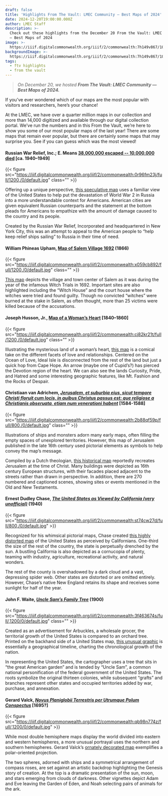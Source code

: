 ```yaml
---
draft: false
title: 'Highlights From The Vault: LMEC Community — Best Maps of 2024'
date: 2024-12-20T19:00:00.000Z
author: LMEC Staff
description: >-
  Check out these highlights from the December 20 From the Vault: LMEC Community
  — Best Maps of 2024
image: >-
  https://iiif.digitalcommonwealth.org/iiif/2/commonwealth:7h149v867/100,188,4631,2663/1200,/0/default.jpg
backgroundImage: >-
  https://iiif.digitalcommonwealth.org/iiif/2/commonwealth:7h149v867/100,188,4631,2663/1200,/0/default.jpg
tags:
  - ftv highlights
  - from the vault
---
```


> *On December 20, we hosted **From The Vault: LMEC Community — Best Maps of 2024.***

If you’ve ever wondered which of our maps are the most popular with visitors and researchers, here’s your chance!

At the LMEC, we have over a quarter million maps in our collection and more than 14,000 digitized and available through our digital collection portal. We’ve run the numbers and in this From the Vault, we’re here to show you some of our most popular maps of the last year! There are some maps that remain ever popular, but there are certainly some maps that may surprise you. See if you can guess which was the most viewed!

#### Russian War Relief, Inc.; E. Means [38,000,000 escaped -- 10,000,000 died](https://collections.leventhalmap.org/search/commonwealth:0r96fm228) \[ca. 1940–1949]

{{< figure src="https://iiif.digitalcommonwealth.org/iiif/2/commonwealth:0r96fm23j/full/1200,/0/default.jpg" class="" >}}

Offering up a unique perspective, [this speculative map](https://collections.leventhalmap.org/search/commonwealth:0r96fm228) uses a familiar view of the United States to help put the devastation of World War 2 in Russia into a more understandable context for Americans. American cities are given equivalent Russian counterparts and the statement at the bottom pleads for Americans to empathize with the amount of damage caused to the country and its people.

Created by the Russian War Relief, Incorporated and headquartered in New York City, this was an attempt to appeal to the American people to “help keep relief ships sailing” to Russia in their time of need.

#### William Phineas Upham, [Map of Salem Village 1692](https://collections.leventhalmap.org/search/commonwealth:x059cb88s) (1866)

{{< figure src="https://iiif.digitalcommonwealth.org/iiif/2/commonwealth:x059cb892/full/1200,/0/default.jpg" class="" >}}

[This map](https://collections.leventhalmap.org/search/commonwealth:x059cb88s) depicts the village and town center of Salem as it was during the year of the infamous Witch Trials in 1692. Important sites are also highlighted including the “Witch House” and the court house where the witches were tried and found guilty. Though no convicted “witches” were burned at the stake in Salem, as often thought, more than 25 victims were killed because of the accusations. 

#### Joseph Husson, Jr., [Map of a Woman’s Heart](https://collections.leventhalmap.org/search/commonwealth:cj82kr20j) \[1840–1860]

{{< figure src="https://iiif.digitalcommonwealth.org/iiif/2/commonwealth:cj82kr21t/full/1200,/0/default.jpg" class="" >}}

Illustrating the mysterious land of a woman’s heart, [this map](https://collections.leventhalmap.org/search/commonwealth:cj82kr20j) is a comical take on the different facets of love and relationships. Centered on the Ocean of Love, Ideal Isle is disconnected from the rest of the land but just a quick hop from Cape Hope. An arrow (maybe one of Cupid’s?) has pierced the Devotion region of the heart. We can also see the lands Curiosity, Pride, and Hatred and some interesting geographic features, like Mt. Fashion and the Rocks of Despair. 

#### Christiaan van Adrichem, ***[Jerusalem, et suburbia eius, sicut tempore Christi floruit cum locis, in quibus Christus passus est: que religiose a Christianis obseruata, etiam num venerationi habent](https://collections.leventhalmap.org/search/commonwealth:2b88qf58d)*** \[1584-1588]

{{< figure src="https://iiif.digitalcommonwealth.org/iiif/2/commonwealth:2b88qf59p/full/800,/0/default.jpg" class="" >}}

Illustrations of ships and monsters adorn many early maps, often filling the empty spaces of unexplored territories. However, this map of Jerusalem published in the late 16th century used pictorial elements as symbols to help convey the map’s message.

Compiled by a Dutch theologian, [this historical map](https://collections.leventhalmap.org/search/commonwealth:2b88qf58d) reportedly recreates Jerusalem at the time of Christ. Many buildings were depicted as 16th century European structures, with their facades placed adjacent to the streets rather than drawn in perspective. In addition, there are 270 numbered and captioned scenes, showing sites or events mentioned in the Old and New Testaments.

#### Ernest Dudley Chase, ***[The United States as Viewed by California (very unofficial)](https://collections.leventhalmap.org/search/commonwealth:st74cw264)*** (1940)

{{< figure src="https://iiif.digitalcommonwealth.org/iiif/2/commonwealth:st74cw27d/full/800,/0/default.jpg" >}}

Recognized for his whimsical pictorial maps, Chase created [this highly distorted map](https://collections.leventhalmap.org/search/commonwealth:st74cw264) of the United States as perceived by Californians. One-third the size of the rest of the country, the state is perpetually drenched by the sun. A bustling California is also depicted as a cornucopia of plenty, teaming with industry, agriculture, recreational activity, and natural wonders.

The rest of the county is overshadowed by a dark cloud and a vast, depressing spider web. Other states are distorted or are omitted entirely. However, Chase’s native New England retains its shape and receives some sunlight for half of the year.

#### John F. Waite, ***[Uncle Sam’s Family Tree](https://collections.leventhalmap.org/search/commonwealth:3f463673h)*** (1900)

{{< figure src="https://iiif.digitalcommonwealth.org/iiif/2/commonwealth:3f463674s/full/,1200/0/default.jpg" class="" >}}

Created as an advertisement for Arbuckles, a wholesale grocer, the territorial growth of the United States is compared to an orchard tree. Printed on the backhand side of a United States map, [this unusual graphic](https://collections.leventhalmap.org/search/commonwealth:3f463673h) is essentially a geographical timeline, charting the chronological growth of the nation.

In representing the United States, the cartographer uses a tree that sits in “the great American garden” and is tended by “Uncle Sam”, a common national personification of the federal government of the United States. The roots symbolize the original thirteen colonies, while subsequent “grafts” and branches represent other states and occupied territories added by war, purchase, and annexation.

#### Gerard Valck, ***[Novus Planiglobii Terrestris per Utrumque Polum Conspectus](https://collections.leventhalmap.org/search/commonwealth:x633f9162)*** \[1695?]

{{< figure src="https://iiif.digitalcommonwealth.org/iiif/2/commonwealth:qb98n774z/full/,1200/0/default.jpg" >}}

While most double hemisphere maps display the world divided into eastern and western hemispheres, a more unusual portrayal uses the northern and southern hemispheres. Gerard Valck’s [ornately decorated map](https://collections.leventhalmap.org/search/commonwealth:x633f9162) exemplifies a polar-oriented projection.

The two spheres, adorned with ships and a symmetrical arrangement of compass roses, are set against an artistic backdrop highlighting the Genesis story of creation. At the top is a dramatic presentation of the sun, moon, and stars emerging from clouds of darkness. Other vignettes depict Adam and Eve leaving the Garden of Eden, and Noah selecting pairs of animals for the ark.
